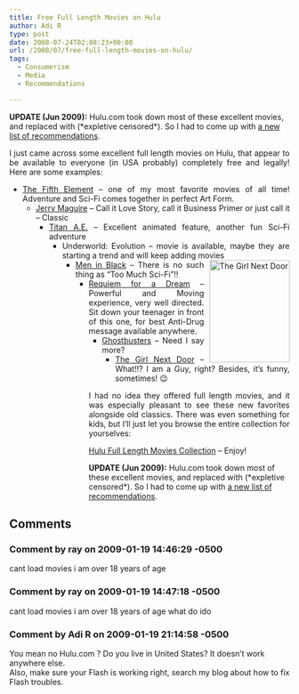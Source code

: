 ```yaml
---
title: Free Full Length Movies on Hulu
author: Adi R
type: post
date: 2008-07-24T02:08:23+00:00
url: /2008/07/free-full-length-movies-on-hulu/
tags:
  - Consumerism
  - Media
  - Recommendations

---
```

**UPDATE (Jun 2009):** Hulu.com took down most of these excellent movies, and replaced with (\*expletive censored\*). So I had to come up with [a new list of recommendations][1].

<p align="justify">
  I just came across some excellent full length movies on Hulu, that appear to be available to everyone (in USA probably) completely free and legally! Here are some examples:
</p>

  * <div align="justify">
      <a href="http://www.hulu.com/watch/26116/the-fifth-element" target="_blank">The Fifth Element</a> &#8211; one of my most favorite movies of all time! Adventure and Sci-Fi comes together in perfect Art Form.
    </div>
    
      * <div align="justify">
          <a href="http://www.hulu.com/jerry-maguire">Jerry Maguire</a> &#8211; Call it Love Story, call it Business Primer or just call it &#8211; Classic
        </div>
        
          * <div align="justify">
              <a title="http://www.hulu.com/titan-ae" href="http://www.hulu.com/titan-ae">Titan A.E.</a> &#8211; Excellent animated feature, another fun Sci-Fi adventure
            </div>
            
              * <div align="justify">
                  <a href="http://www.hulu.com/watch/25939/underworld-evolution" target="_blank"></a>Underworld: Evolution</a> &#8211; movie is available, maybe they are starting a trend and will keep adding movies<a href="http://www.hulu.com/the-girl-next-door" target="_blank"><img style="border-right: 0px; border-top: 0px; margin: 0px 0px 0px 10px; border-left: 0px; border-bottom: 0px" height="184" alt="The Girl Next Door" src="/uploads/2008/07/The Girl Next Door Web.jpg" width="144" align="right" border="0" /></a>
                </div>
                
                  * <div align="justify">
                      <a href="http://www.hulu.com/men-in-black">Men in Black</a> &#8211; There is no such thing as &#8220;Too Much Sci-Fi&#8221;!!
                    </div>
                    
                      * <div align="justify">
                          <a href="http://www.hulu.com/requiem-for-a-dream">Requiem for a Dream</a> &#8211; Powerful and Moving experience, very well directed. Sit down your teenager in front of this one, for best Anti-Drug message available anywhere.
                        </div>
                        
                          * <div align="justify">
                              <a href="http://www.hulu.com/ghostbusters">Ghostbusters</a> &#8211; Need I say more?
                            </div>
                            
                              * <div align="justify">
                                  <a href="http://www.hulu.com/the-girl-next-door">The Girl Next Door</a> &#8211; What!!? I am a Guy, right? Besides, it&#8217;s funny, sometimes! 😉
                                </div></ul> 
                            
                            <p align="justify">
                              I had no idea they offered full length movies, and it was especially pleasant to see these new favorites alongside old classics. There was even something for kids, but I&#8217;ll just let you browse the entire collection for yourselves:
                            </p>
                            
                            <p align="justify">
                              <a href="http://www.hulu.com/browse/alphabetical/feature_films">Hulu Full Length Movies Collection</a> &#8211; Enjoy!
                            </p>
                            
                            **UPDATE (Jun 2009):** Hulu.com took down most of these excellent movies, and replaced with (\*expletive censored\*). So I had to come up with [a new list of recommendations][1].

 [1]: http://www.adir1.com/2009/06/best-free-movies-on-hulu-2009-edition/

## Comments

### Comment by ray on 2009-01-19 14:46:29 -0500
cant load movies i am over 18 years of age

### Comment by ray on 2009-01-19 14:47:18 -0500
cant load movies i am over 18 years of age what do ido

### Comment by Adi R on 2009-01-19 21:14:58 -0500
You mean no Hulu.com ? Do you live in United States? It doesn&#8217;t work anywhere else.  
Also, make sure your Flash is working right, search my blog about how to fix Flash troubles.